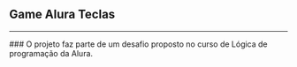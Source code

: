 ## Game Alura Teclas
<hr>
### O projeto faz parte de um desafio proposto no curso de Lógica de programação da Alura.